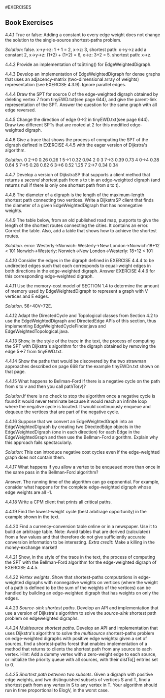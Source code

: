 #EXERCISES

## Book Exercises

4.4.1 True or false: Adding a constant to every edge weight does not change the solution to the single-source shortest-paths problem.

*Solution*: false. x->y->z: 1 + 1 = 2, x->z: 3, shortest path: x->y->z 
add a constant 2, x->y->z: (1+2) + (1+2) = 6, x->z: 3+2 = 5. shortest path: x->z.

4.4.2 Provide an implementation of toString() for EdgeWeightedDigraph.

4.4.3 Develop an implementation of EdgeWeightedDigraph for dense graphs that uses an adjacency-matrix (two-dimensional array of weights) representation (see EXERCISE 4.3.9). Ignore parallel edges.

4.4.4 Draw the SPT for source 0 of the edge-weighted digraph obtained by deleting vertex 7 from tinyEWD.txt(see page 644), and give the parent-link representation of the SPT. Answer the question for the same graph with all edge reversed.

4.4.5 Change the direction of edge 0->2 in tinyEWD.txt(see page 644). Draw two different SPTs that are rooted at 2 for this modified edge-weighted digraph.

4.4.6 Give a trace that shows the process of computing the SPT of the digraph defined in EXERCISE 4.4.5 with the eager version of Dijkstra's algorithm.

*Solution*.
0 2->0 0.26 0.26
1 5->1 0.32 0.94
2           0
3 7->3 0.39 0.73
4 0->4 0.38 0.64
5 7->5 0.28 0.62
6 3->6 0.52 1.25
7 2->7 0.34 0.34

4.4.7 Develop a version of DijkstraSP that supports a client method that returns a *second* shortest path from s to t in an edge-weighted digraph (and returns null if there is only one shortest path from s to t).

4.4.8 The diameter of a digraph is the length of the maximum-length shortest path connecting two vertices. Write a DijkstraSP client that finds the diameter of a given EdgeWeightedDigraph that has nonnegative weights.

4.4.9 The table below, from an old published road map, purports to give the length of the shortest routes connecting the cities. It contains an error. Correct the table. Also, add a table that shows how to achieve the shortest routes.

*Solution*. error: Westerly->Norwich: Westerly->New London->Norwich:18+12 < 101
Norwich->Westerly: Norwich->New London->Westerly: 18+12 < 101

4.4.10 Consider the edges in the digraph defined in EXERCISE 4.4.4 to be undirected edges such that each corresponds to equal-weight edges in both directions in the edge-weighted digraph. Answer EXERCISE 4.4.6 for this corresponding edge-weighted digraph.

4.4.11 Use the memory-cost model of SECTION 1.4 to determine the amount of memory used by EdgeWeightedDigraph to represent a graph with V vertices and E edges.

*Solution*. 56+40V+72E. 

4.4.12 Adapt the DirectedCycle and Topological classes from Section 4.2 to use the EdgeWeightedDigraph and DirectedEdge APIs of this section, thus implementing EdgeWeightedCycleFinder.java and EdgeWeightedTopological.java.


4.4.13 Show, in the style of the trace in the text, the process of computing the SPT with Dijkstra's algorithm for the digraph obtained by removing the edge 5->7 from tinyEWD.txt.

4.4.14 Show the paths that would be discovered by the two strawman approaches described on page 668 for the example tinyEWDn.txt shown on that page.


4.4.15 What happens to Bellman-Ford if there is a negative cycle on the path from s to v and then you call pathTo(v)?

*Solution*.If there is no check to stop the algorithm once a negative cycle is found it would never terminate because it would reach an infinite loop where the negative cycle is located.
It would continuously enqueue and dequeue the vertices that are part of the negative cycle.

4.4.16 Suppose that we convert an EdgeWeightedGraph into an EdgeWeightedDigraph by creating two DirectedEdge objects in the EdgeWeightedDigraph (one in each direction) for each Edge in the EdgeWeightedGraph and then use the Bellman-Ford algorithm. Explain why this approach fails spectacularly.

*Solution*: This can introduce negative cost cycles even if the edge-weighted graph does not contain them.

4.4.17 What happens if you allow a vertex to be enqueued more than once in the same pass in the Bellman-Ford algorithm?

*Answer*. The running time of the algorithm can go exponential. For example, consider what happens for the complete edge-weighted digraph whose edge weights are all -1.

4.4.18 Write a CPM client that prints all critical paths.

4.4.19 Find the lowest-weight cycle (best arbitrage opportunity) in the example shown in the text.

4.4.20 Find a currency-conversion table online or in a newspaper. Use it to build an arbitrage table. Note: Avoid tables that are derived (calculated) from a few values and that therefore do not give sufficiently accurate conversion information to be interesting. *Extra credit*: Make a killing in the money-exchange market!

4.4.21 Show, in the style of the trace in the text, the process of computing the SPT with the Bellman-Ford algorithm for the edge-weighted digraph of EXERCISE 4.4.5.

4.4.22 *Vertex weights*. Show that shortest-paths computations in edge-weighted digraphs with nonnegative weights on vertices (where the weight of a path is defined to be the sum of the weights of the vertices) can be handled by building an edge-weighted digraph that has weights on only the edges.

4.4.23 *Source-sink shortest paths*. Develop an API and implementation that use a version of Dijkstra's algorithm to solve the *source-sink* shortest path problem on edgeweighted digraphs.

4.4.24 *Multisource shortest paths*. Develop an API and implementation that uses Dijkstra's algorithm to solve the *multisource* shortest-paths problem on edge-weighted digraphs with positive edge weights: given a set of sources, find a shortest-paths forest that enables implementation of a method that returns to clients the shortest path from any source to each vertex. Hint: Add a dummy vertex with a zero-weight edge to each source, or initialize the priority queue with all sources,
with their distTo[] entries set to 0.


4.4.25 *Shortest path between two subsets*. Given a digraph with positive edge weights, and two distinguished subsets of vertices S and T, find a shortest path from any vertex in S to any vertex in T. Your algorithm should run in time proportional to ElogV, in the worst case.















